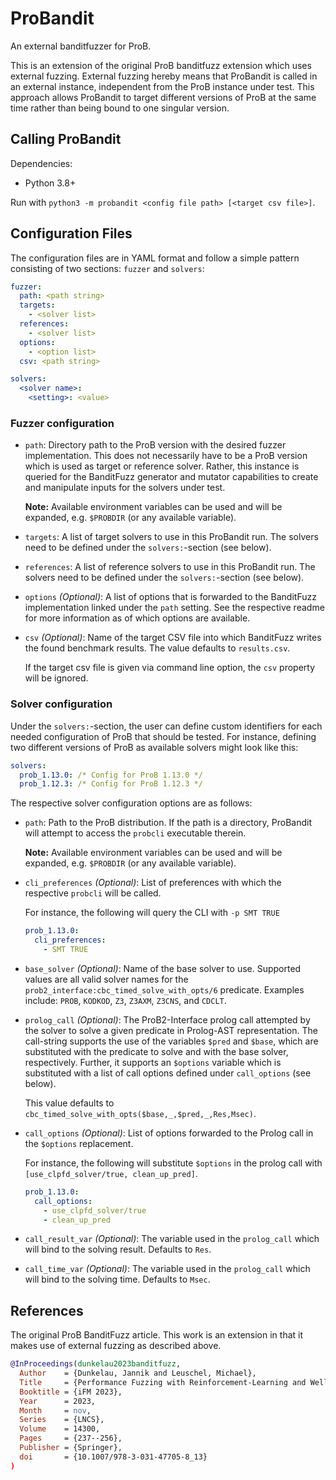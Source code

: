 # ProBandit

An external banditfuzzer for ProB.

This is an extension of the original ProB banditfuzz extension which uses
external fuzzing.
External fuzzing hereby means that ProBandit is called in an external instance,
independent from the ProB instance under test.
This approach allows ProBandit to target different versions of ProB at the
same time rather than being bound to one singular version.

## Calling ProBandit

Dependencies:

* Python 3.8+

Run with `python3 -m probandit <config file path> [<target csv file>]`.

## Configuration Files

The configuration files are in YAML format and follow a simple pattern
consisting of two sections: `fuzzer` and `solvers`:

```yaml
fuzzer:
  path: <path string>
  targets:
    - <solver list>
  references:
    - <solver list>
  options:
    - <option list>
  csv: <path string>

solvers:
  <solver name>:
    <setting>: <value>
```

### Fuzzer configuration

* `path`: Directory path to the ProB version with the desired fuzzer
  implementation. This does not necessarily have to be a ProB version which is
  used as target or reference solver.
  Rather, this instance is queried for the BanditFuzz generator and mutator
  capabilities to create and manipulate inputs for the solvers under test.

  **Note:** Available environment variables can be used and will be expanded,
  e.g. `$PROBDIR` (or any available variable).

* `targets`: A list of target solvers to use in this ProBandit run. The solvers
  need to be defined under the `solvers:`-section (see below).
* `references`: A list of reference solvers to use in this ProBandit run. The
  solvers need to be defined under the `solvers:`-section (see below).
* `options` _(Optional)_: A list of options that is forwarded to the BanditFuzz
  implementation linked under the `path` setting. See the respective
  readme for more information as of which options are available.
* `csv` _(Optional)_: Name of the target CSV file into which BanditFuzz writes
  the found benchmark results. The value defaults to `results.csv`.

  If the target csv file is given via command line option, the `csv`
  property will be ignored.

### Solver configuration

Under the `solvers:`-section, the user can define custom identifiers for
each needed configuration of ProB that should be tested.
For instance, defining two different versions of ProB as available solvers
might look like this:

```yaml
solvers:
  prob_1.13.0: /* Config for ProB 1.13.0 */
  prob_1.12.3: /* Config for ProB 1.12.3 */
```

The respective solver configuration options are as follows:

* `path`: Path to the ProB distribution. If the path is a directory, ProBandit
  will attempt to access the `probcli` executable therein.

  **Note:** Available environment variables can be used and will be expanded,
  e.g. `$PROBDIR` (or any available variable).

* `cli_preferences` _(Optional)_:
  List of preferences with which the respective `probcli`
  will be called.

  For instance, the following will query the CLI with `-p SMT TRUE`

  ```yaml
  prob_1.13.0:
    cli_preferences:
      - SMT TRUE
  ```

* `base_solver` _(Optional)_:
  Name of the base solver to use. Supported values are all valid solver names
  for the `prob2_interface:cbc_timed_solve_with_opts/6` predicate.
  Examples include:
  `PROB`, `KODKOD`, `Z3`, `Z3AXM`, `Z3CNS`, and `CDCLT`.

* `prolog_call` _(Optional)_:
  The ProB2-Interface prolog call attempted by the solver to solve a given
  predicate in Prolog-AST representation.
  The call-string supports the use of the variables `$pred` and `$base`,
  which are substituted with the predicate to solve and with the base solver,
  respectively.
  Further,
  it supports an `$options` variable which is substituted with a list of call
  options defined under `call_options` (see below).

  This value defaults to `cbc_timed_solve_with_opts($base,_,$pred,_,Res,Msec)`.

* `call_options` _(Optional)_:
  List of options forwarded to the Prolog call in the `$options` replacement.

  For instance, the following will substitute `$options` in the prolog call
  with `[use_clpfd_solver/true, clean_up_pred]`.

  ```yaml
  prob_1.13.0:
    call_options:
      - use_clpfd_solver/true
      - clean_up_pred
  ```

* `call_result_var` _(Optional)_:
  The variable used in the `prolog_call` which will bind to the solving result.
  Defaults to `Res`.

* `call_time_var` _(Optional)_:
  The variable used in the `prolog_call` which will bind to the solving time.
  Defaults to `Msec`.

## References

The original ProB BanditFuzz article. This work is an extension in that it
makes use of external fuzzing as described above.

```bibtex
@InProceedings(dunkelau2023banditfuzz,
  Author    = {Dunkelau, Jannik and Leuschel, Michael},
  Title     = {Performance Fuzzing with Reinforcement-Learning and Well-Defined Constraints for the {B} Method},
  Booktitle = {iFM 2023},
  Year      = 2023,
  Month     = nov,
  Series    = {LNCS},
  Volume    = 14300,
  Pages     = {237--256},
  Publisher = {Springer},
  doi       = {10.1007/978-3-031-47705-8_13}
)
```
